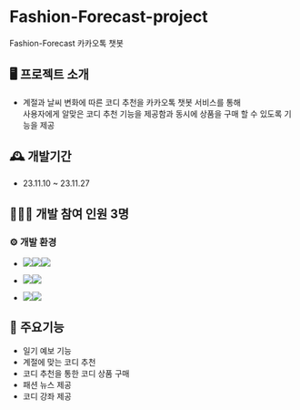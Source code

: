 # Fashion-Forecast-project
Fashion-Forecast 카카오톡 챗봇

## 🖥 프로젝트 소개
- 계절과 날씨 변화에 따른 코디 추천을 카카오톡 챗봇 서비스를 통해 <br/>
사용자에게 알맞은 코디 추천 기능을 제공함과 동시에 상품을 구매 할 수 있도록 기능을 제공

## 🕰 개발기간
* 23.11.10 ~ 23.11.27

## 🧑‍🤝‍🧑 개발 참여 인원 3명

### ⚙ 개발 환경
- <img src="https://img.shields.io/badge/Language-%23121011?style=for-the-badge"><img src="https://img.shields.io/badge/python-8CAAE6?style=for-the-badge&logo=python&logoColor=white"><img src="https://img.shields.io/badge/pycharm-3fe87f?style=for-the-badge&logo=pycharm&logoColor=white%22">

- <img src="https://img.shields.io/badge/ChatBot-%23121011?style=for-the-badge"><img src="https://img.shields.io/badge/kakao-523329?style=for-the-badge&logo=kakao&logoColor=white%22">

- <img src="https://img.shields.io/badge/ide-%23121011?style=for-the-badge"><img src="https://img.shields.io/badge/goorm%20ide-000000?style=for-the-badge&logo=&logoColor=white%22">

## 📌 주요기능 
- 일기 예보 기능
- 계절에 맞는 코디 추천
- 코디 추천을 통한 코디 상품 구매
- 패션 뉴스 제공
- 코디 강좌 제공

